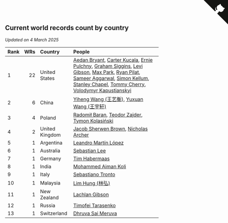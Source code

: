 ## Current world records count by country

*Updated on  4 March 2025*

| Rank | WRs | Country | People |
| :--- | ---: | :--- | :--- |
| 1 | 22 | United States | [Aedan Bryant](https://www.worldcubeassociation.org/persons/2017BRYA06), [Carter Kucala](https://www.worldcubeassociation.org/persons/2015KUCA01), [Ernie Pulchny](https://www.worldcubeassociation.org/persons/2010PULC01), [Graham Siggins](https://www.worldcubeassociation.org/persons/2016SIGG01), [Levi Gibson](https://www.worldcubeassociation.org/persons/2018GIBS04), [Max Park](https://www.worldcubeassociation.org/persons/2012PARK03), [Ryan Pilat](https://www.worldcubeassociation.org/persons/2016PILA03), [Sameer Aggarwal](https://www.worldcubeassociation.org/persons/2017AGGA01), [Simon Kellum](https://www.worldcubeassociation.org/persons/2016KELL12), [Stanley Chapel](https://www.worldcubeassociation.org/persons/2016CHAP04), [Tommy Cherry](https://www.worldcubeassociation.org/persons/2015CHER07), [Volodymyr Kapustianskyi](https://www.worldcubeassociation.org/persons/2022KAPU01) |
| 2 | 6 | China | [Yiheng Wang (王艺衡)](https://www.worldcubeassociation.org/persons/2019WANY36), [Yuxuan Wang (王宇轩)](https://www.worldcubeassociation.org/persons/2009WANG13) |
| 3 | 4 | Poland | [Radomił Baran](https://www.worldcubeassociation.org/persons/2020BARA02), [Teodor Zajder](https://www.worldcubeassociation.org/persons/2021ZAJD03), [Tymon Kolasiński](https://www.worldcubeassociation.org/persons/2016KOLA02) |
| 4 | 2 | United Kingdom | [Jacob Sherwen Brown](https://www.worldcubeassociation.org/persons/2022BROW01), [Nicholas Archer](https://www.worldcubeassociation.org/persons/2020ARCH01) |
| 5 | 1 | Argentina | [Leandro Martín López](https://www.worldcubeassociation.org/persons/2018LOPE22) |
| 6 | 1 | Australia | [Sebastian Lee](https://www.worldcubeassociation.org/persons/2021LEES01) |
| 7 | 1 | Germany | [Tim Habermaas](https://www.worldcubeassociation.org/persons/2007HABE01) |
| 8 | 1 | India | [Mohammed Aiman Koli](https://www.worldcubeassociation.org/persons/2017KOLI01) |
| 9 | 1 | Italy | [Sebastiano Tronto](https://www.worldcubeassociation.org/persons/2011TRON02) |
| 10 | 1 | Malaysia | [Lim Hung (林弘)](https://www.worldcubeassociation.org/persons/2016HUNG08) |
| 11 | 1 | New Zealand | [Lachlan Gibson](https://www.worldcubeassociation.org/persons/2022GIBS04) |
| 12 | 1 | Russia | [Timofei Tarasenko](https://www.worldcubeassociation.org/persons/2019TARA09) |
| 13 | 1 | Switzerland | [Dhruva Sai Meruva](https://www.worldcubeassociation.org/persons/2021MERU01) |


<a href="https://github.com/JustinTimeCuber/wca_statistics" class="github-corner" aria-label="View source on Github"><svg width="80" height="80" viewBox="0 0 250 250" style="fill:#151513; color:#fff; position: absolute; top: 0; border: 0; right: 0;" aria-hidden="true"><path d="M0,0 L115,115 L130,115 L142,142 L250,250 L250,0 Z"></path><path d="M128.3,109.0 C113.8,99.7 119.0,89.6 119.0,89.6 C122.0,82.7 120.5,78.6 120.5,78.6 C119.2,72.0 123.4,76.3 123.4,76.3 C127.3,80.9 125.5,87.3 125.5,87.3 C122.9,97.6 130.6,101.9 134.4,103.2" fill="currentColor" style="transform-origin: 130px 106px;" class="octo-arm"></path><path d="M115.0,115.0 C114.9,115.1 118.7,116.5 119.8,115.4 L133.7,101.6 C136.9,99.2 139.9,98.4 142.2,98.6 C133.8,88.0 127.5,74.4 143.8,58.0 C148.5,53.4 154.0,51.2 159.7,51.0 C160.3,49.4 163.2,43.6 171.4,40.1 C171.4,40.1 176.1,42.5 178.8,56.2 C183.1,58.6 187.2,61.8 190.9,65.4 C194.5,69.0 197.7,73.2 200.1,77.6 C213.8,80.2 216.3,84.9 216.3,84.9 C212.7,93.1 206.9,96.0 205.4,96.6 C205.1,102.4 203.0,107.8 198.3,112.5 C181.9,128.9 168.3,122.5 157.7,114.1 C157.9,116.9 156.7,120.9 152.7,124.9 L141.0,136.5 C139.8,137.7 141.6,141.9 141.8,141.8 Z" fill="currentColor" class="octo-body"></path></svg></a><style>.github-corner:hover .octo-arm{animation:octocat-wave 560ms ease-in-out}@keyframes octocat-wave{0%,100%{transform:rotate(0)}20%,60%{transform:rotate(-25deg)}40%,80%{transform:rotate(10deg)}}@media (max-width:500px){.github-corner:hover .octo-arm{animation:none}.github-corner .octo-arm{animation:octocat-wave 560ms ease-in-out}}</style>
